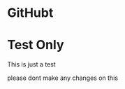 # GitHubt
Test Only
====================
This is just a test

please dont make any changes on this


